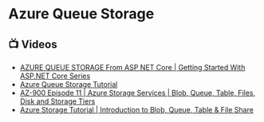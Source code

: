 # Azure Queue Storage

## 📺 Videos
- [AZURE QUEUE STORAGE From ASP NET Core | Getting Started With ASP.NET Core Series](https://www.youtube.com/watch?v=5oTX6srQdOE)
- [Azure Queue Storage Tutorial](https://www.youtube.com/watch?v=JQ6KhjU5Zsg)
- [AZ-900 Episode 11 | Azure Storage Services | Blob, Queue, Table, Files, Disk and Storage Tiers](https://www.youtube.com/watch?v=_Qlkvd4ZQuo)
- [Azure Storage Tutorial | Introduction to Blob, Queue, Table & File Share](https://www.youtube.com/watch?v=UzTtastcBsk)
